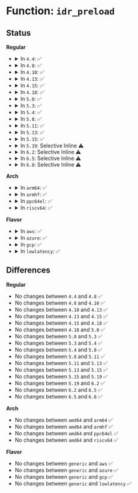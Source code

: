 # Function: <code>idr_preload</code>

## Status
<b>Regular</b>
<ul>
<li>
<details>
<summary>In <code>4.4</code>: ✅</summary>

```c
void idr_preload(gfp_t gfp_mask);
```

**Collision:** Unique Global

**Inline:** No

**Transformation:** False

**Instances:**

```
In lib/idr.c (ffffffff813e9e00)
Location: lib/idr.c:395
Inline: False
Direct callers:
  - fs/notify/inotify/inotify_user.c:SyS_inotify_add_watch
  - ipc/util.c:ipc_addid
  - drivers/scsi/sg.c:sg_add_device
  - drivers/md/dm.c:dm_create
  - drivers/md/dm.c:dm_create
  - drivers/mmc/core/host.c:mmc_alloc_host
```
**Symbols:**

```
ffffffff813e9e00-ffffffff813e9e95: idr_preload (STB_GLOBAL)
```
</details>
</li>
<li>
<details>
<summary>In <code>4.8</code>: ✅</summary>

```c
void idr_preload(gfp_t gfp_mask);
```

**Collision:** Unique Global

**Inline:** No

**Transformation:** False

**Instances:**

```
In lib/idr.c (ffffffff814301e0)
Location: lib/idr.c:395
Inline: False
Direct callers:
  - fs/notify/inotify/inotify_user.c:SyS_inotify_add_watch
  - ipc/util.c:ipc_addid
  - drivers/scsi/sg.c:sg_add_device
  - drivers/md/dm.c:dm_create
  - drivers/md/dm.c:dm_create
```
**Symbols:**

```
ffffffff814301e0-ffffffff81430275: idr_preload (STB_GLOBAL)
```
</details>
</li>
<li>
<details>
<summary>In <code>4.10</code>: ✅</summary>

```c
void idr_preload(gfp_t gfp_mask);
```

**Collision:** Unique Global

**Inline:** No

**Transformation:** False

**Instances:**

```
In lib/idr.c (ffffffff8144c410)
Location: lib/idr.c:395
Inline: False
Direct callers:
  - fs/notify/inotify/inotify_user.c:SyS_inotify_add_watch
  - ipc/util.c:ipc_addid
  - drivers/scsi/sg.c:sg_add_device
  - drivers/md/dm.c:dm_create
  - drivers/md/dm.c:dm_create
```
**Symbols:**

```
ffffffff8144c410-ffffffff8144c4a5: idr_preload (STB_GLOBAL)
```
</details>
</li>
<li>
<details>
<summary>In <code>4.13</code>: ✅</summary>

```c
void idr_preload(gfp_t gfp_mask);
```

**Collision:** Unique Global

**Inline:** No

**Transformation:** False

**Instances:**

```
In lib/radix-tree.c (ffffffff818f0520)
Location: lib/radix-tree.c:2104
Inline: False
Direct callers:
  - fs/notify/inotify/inotify_user.c:SyS_inotify_add_watch
  - ipc/util.c:ipc_addid
  - drivers/scsi/sg.c:sg_add_device
  - drivers/md/dm.c:dm_create
  - drivers/md/dm.c:dm_create
```
**Symbols:**

```
ffffffff818f0520-ffffffff818f0534: idr_preload (STB_GLOBAL)
```
</details>
</li>
<li>
<details>
<summary>In <code>4.15</code>: ✅</summary>

```c
void idr_preload(gfp_t gfp_mask);
```

**Collision:** Unique Global

**Inline:** No

**Transformation:** False

**Instances:**

```
In lib/radix-tree.c (ffffffff81976970)
Location: lib/radix-tree.c:2101
Inline: False
Direct callers:
  - kernel/pid.c:alloc_pid
  - fs/notify/inotify/inotify_user.c:SyS_inotify_add_watch
  - fs/kernfs/dir.c:__kernfs_new_node
  - ipc/util.c:ipc_addid
  - drivers/scsi/sg.c:sg_add_device
  - drivers/md/dm.c:dm_create
  - drivers/md/dm.c:dm_create
  - net/sched/act_api.c:tcf_idr_create
  - net/sched/act_api.c:tcf_idr_create
```
**Symbols:**

```
ffffffff81976970-ffffffff81976984: idr_preload (STB_GLOBAL)
```
</details>
</li>
<li>
<details>
<summary>In <code>4.18</code>: ✅</summary>

```c
void idr_preload(gfp_t gfp_mask);
```

**Collision:** Unique Global

**Inline:** No

**Transformation:** False

**Instances:**

```
In lib/radix-tree.c (ffffffff819d3120)
Location: lib/radix-tree.c:2102
Inline: False
Direct callers:
  - kernel/pid.c:alloc_pid
  - kernel/bpf/syscall.c:bpf_prog_load
  - kernel/bpf/syscall.c:map_create
  - kernel/bpf/btf.c:btf_new_fd
  - fs/notify/inotify/inotify_user.c:inotify_update_watch
  - fs/kernfs/dir.c:__kernfs_new_node
  - ipc/util.c:ipc_addid
  - security/apparmor/secid.c:aa_alloc_secid
  - drivers/scsi/sg.c:sg_add_device
  - drivers/md/dm.c:dm_create
  - drivers/md/dm.c:dm_create
  - net/sched/act_api.c:tcf_idr_create
```
**Symbols:**

```
ffffffff819d3120-ffffffff819d3134: idr_preload (STB_GLOBAL)
```
</details>
</li>
<li>
<details>
<summary>In <code>5.0</code>: ✅</summary>

```c
void idr_preload(gfp_t gfp_mask);
```

**Collision:** Unique Global

**Inline:** No

**Transformation:** False

**Instances:**

```
In lib/radix-tree.c (ffffffff81a0cb10)
Location: lib/radix-tree.c:1491
Inline: False
Direct callers:
  - kernel/pid.c:alloc_pid
  - kernel/bpf/syscall.c:__do_sys_bpf
  - kernel/bpf/syscall.c:bpf_prog_load
  - kernel/bpf/btf.c:btf_new_fd
  - fs/notify/inotify/inotify_user.c:inotify_update_watch
  - fs/kernfs/dir.c:__kernfs_new_node
  - ipc/util.c:ipc_addid
  - drivers/iommu/intel-pasid.c:intel_pasid_alloc_id
  - drivers/scsi/sg.c:sg_add_device
  - drivers/md/dm.c:dm_create
  - drivers/md/dm.c:dm_create
  - net/sched/cls_api.c:tcf_block_get_ext
```
**Symbols:**

```
ffffffff81a0cb10-ffffffff81a0cb24: idr_preload (STB_GLOBAL)
```
</details>
</li>
<li>
<details>
<summary>In <code>5.3</code>: ✅</summary>

```c
void idr_preload(gfp_t gfp_mask);
```

**Collision:** Unique Global

**Inline:** No

**Transformation:** False

**Instances:**

```
In lib/radix-tree.c (ffffffff81a7c4a0)
Location: lib/radix-tree.c:1478
Inline: False
Direct callers:
  - kernel/pid.c:alloc_pid
  - kernel/bpf/syscall.c:bpf_prog_load
  - kernel/bpf/syscall.c:map_create
  - kernel/bpf/btf.c:btf_new_fd
  - fs/notify/inotify/inotify_user.c:inotify_update_watch
  - fs/kernfs/dir.c:__kernfs_new_node
  - ipc/util.c:ipc_addid
  - drivers/iommu/intel-pasid.c:intel_pasid_alloc_id
  - drivers/scsi/sg.c:sg_add_device
  - drivers/md/dm.c:alloc_dev
  - drivers/md/dm.c:alloc_dev
  - net/sched/cls_api.c:tcf_block_get_ext
```
**Symbols:**

```
ffffffff81a7c4a0-ffffffff81a7c4b4: idr_preload (STB_GLOBAL)
```
</details>
</li>
<li>
<details>
<summary>In <code>5.4</code>: ✅</summary>

```c
void idr_preload(gfp_t gfp_mask);
```

**Collision:** Unique Global

**Inline:** No

**Transformation:** False

**Instances:**

```
In lib/radix-tree.c (ffffffff81ab37d0)
Location: lib/radix-tree.c:1478
Inline: False
Direct callers:
  - kernel/pid.c:alloc_pid
  - kernel/bpf/syscall.c:bpf_prog_load
  - kernel/bpf/syscall.c:map_create
  - kernel/bpf/btf.c:btf_new_fd
  - fs/notify/inotify/inotify_user.c:inotify_update_watch
  - fs/kernfs/dir.c:__kernfs_new_node
  - ipc/util.c:ipc_addid
  - drivers/iommu/intel-pasid.c:intel_pasid_alloc_id
  - drivers/scsi/sg.c:sg_add_device
  - drivers/md/dm.c:alloc_dev
  - drivers/md/dm.c:alloc_dev
  - net/sched/cls_api.c:tcf_block_get_ext
```
**Symbols:**

```
ffffffff81ab37d0-ffffffff81ab37e4: idr_preload (STB_GLOBAL)
```
</details>
</li>
<li>
<details>
<summary>In <code>5.8</code>: ✅</summary>

```c
void idr_preload(gfp_t gfp_mask);
```

**Collision:** Unique Global

**Inline:** No

**Transformation:** False

**Instances:**

```
In lib/radix-tree.c (ffffffff815edb10)
Location: lib/radix-tree.c:1470
Inline: False
Direct callers:
  - kernel/pid.c:alloc_pid
  - kernel/pid.c:alloc_pid
  - kernel/cgroup/cgroup.c:css_create
  - kernel/bpf/syscall.c:bpf_link_prime
  - kernel/bpf/syscall.c:bpf_prog_load
  - kernel/bpf/syscall.c:map_create
  - kernel/bpf/btf.c:btf_new_fd
  - fs/notify/inotify/inotify_user.c:inotify_new_watch
  - fs/kernfs/dir.c:__kernfs_new_node
  - ipc/util.c:ipc_addid
  - security/apparmor/secid.c:aa_alloc_secid
  - drivers/scsi/sg.c:sg_alloc
  - drivers/md/dm.c:alloc_dev
  - drivers/md/dm.c:alloc_dev
  - net/sched/cls_api.c:tcf_block_get_ext
```
**Symbols:**

```
ffffffff815edb10-ffffffff815edb24: idr_preload (STB_GLOBAL)
```
</details>
</li>
<li>
<details>
<summary>In <code>5.11</code>: ✅</summary>

```c
void idr_preload(gfp_t gfp_mask);
```

**Collision:** Unique Global

**Inline:** No

**Transformation:** False

**Instances:**

```
In lib/radix-tree.c (ffffffff81612240)
Location: lib/radix-tree.c:1470
Inline: False
Direct callers:
  - kernel/pid.c:alloc_pid
  - kernel/pid.c:alloc_pid
  - kernel/cgroup/cgroup.c:css_create
  - kernel/bpf/syscall.c:bpf_link_prime
  - kernel/bpf/syscall.c:bpf_prog_load
  - kernel/bpf/syscall.c:map_create
  - kernel/bpf/btf.c:btf_alloc_id
  - fs/notify/inotify/inotify_user.c:inotify_new_watch
  - fs/kernfs/dir.c:__kernfs_new_node
  - ipc/util.c:ipc_addid
  - security/apparmor/secid.c:aa_alloc_secid
  - drivers/scsi/sg.c:sg_alloc
  - drivers/md/dm.c:alloc_dev
  - drivers/md/dm.c:alloc_dev
  - net/sched/cls_api.c:tcf_block_get_ext
```
**Symbols:**

```
ffffffff81612240-ffffffff81612254: idr_preload (STB_GLOBAL)
```
</details>
</li>
<li>
<details>
<summary>In <code>5.13</code>: ✅</summary>

```c
void idr_preload(gfp_t gfp_mask);
```

**Collision:** Unique Global

**Inline:** No

**Transformation:** False

**Instances:**

```
In lib/radix-tree.c (ffffffff815f5930)
Location: lib/radix-tree.c:1471
Inline: False
Direct callers:
  - kernel/pid.c:alloc_pid
  - kernel/pid.c:alloc_pid
  - kernel/cgroup/cgroup.c:css_create
  - kernel/bpf/syscall.c:bpf_link_prime
  - kernel/bpf/syscall.c:bpf_prog_load
  - kernel/bpf/syscall.c:map_create
  - kernel/bpf/btf.c:btf_alloc_id
  - fs/notify/inotify/inotify_user.c:inotify_update_watch
  - fs/kernfs/dir.c:__kernfs_new_node
  - ipc/util.c:ipc_addid
  - security/apparmor/secid.c:aa_alloc_secid
  - drivers/scsi/sg.c:sg_alloc
  - drivers/md/dm.c:alloc_dev
  - drivers/md/dm.c:alloc_dev
  - net/sched/cls_api.c:tcf_block_get_ext
```
**Symbols:**

```
ffffffff815f5930-ffffffff815f5944: idr_preload (STB_GLOBAL)
```
</details>
</li>
<li>
<details>
<summary>In <code>5.15</code>: ✅</summary>

```c
void idr_preload(gfp_t gfp_mask);
```

**Collision:** Unique Global

**Inline:** No

**Transformation:** False

**Instances:**

```
In lib/radix-tree.c (ffffffff81662d90)
Location: lib/radix-tree.c:1471
Inline: False
Direct callers:
  - kernel/pid.c:alloc_pid
  - kernel/pid.c:alloc_pid
  - kernel/cgroup/cgroup.c:css_create
  - kernel/bpf/syscall.c:bpf_link_prime
  - kernel/bpf/syscall.c:bpf_prog_load
  - kernel/bpf/syscall.c:map_create
  - kernel/bpf/btf.c:btf_alloc_id
  - fs/notify/inotify/inotify_user.c:inotify_update_watch
  - fs/kernfs/dir.c:__kernfs_new_node
  - ipc/util.c:ipc_addid
  - security/apparmor/secid.c:aa_alloc_secid
  - drivers/scsi/sg.c:sg_alloc
  - drivers/md/dm.c:alloc_dev
  - drivers/md/dm.c:alloc_dev
  - net/sched/cls_api.c:tcf_block_get_ext
```
**Symbols:**

```
ffffffff81662d90-ffffffff81662da4: idr_preload (STB_GLOBAL)
```
</details>
</li>
<li>
<details>
<summary>In <code>5.19</code>: Selective Inline ⚠️</summary>

```c
void idr_preload(gfp_t gfp_mask);
```

**Collision:** Unique Global

**Inline:** Selective

**Transformation:** False

**Instances:**

```
In lib/radix-tree.c (ffffffff8177d090)
Location: lib/radix-tree.c:1471
Inline: True
Direct callers:
  - kernel/pid.c:alloc_pid
  - kernel/pid.c:alloc_pid
  - kernel/cgroup/cgroup.c:css_create
  - kernel/bpf/syscall.c:bpf_link_prime
  - kernel/bpf/syscall.c:bpf_prog_load
  - kernel/bpf/syscall.c:map_create
  - kernel/bpf/btf.c:btf_alloc_id
  - fs/notify/inotify/inotify_user.c:inotify_new_watch
  - fs/kernfs/dir.c:__kernfs_new_node
  - ipc/util.c:ipc_addid
  - drivers/scsi/sg.c:sg_alloc
  - drivers/md/dm.c:alloc_dev
  - drivers/md/dm.c:alloc_dev
  - net/sched/cls_api.c:tcf_block_get_ext
```
**Symbols:**

```
ffffffff8177d090-ffffffff8177d0b5: idr_preload (STB_GLOBAL)
```
</details>
</li>
<li>
<details>
<summary>In <code>6.2</code>: Selective Inline ⚠️</summary>

```c
void idr_preload(gfp_t gfp_mask);
```

**Collision:** Unique Global

**Inline:** Selective

**Transformation:** False

**Instances:**

```
In lib/radix-tree.c (ffffffff82039910)
Location: lib/radix-tree.c:1471
Inline: True
Direct callers:
  - kernel/pid.c:alloc_pid
  - kernel/pid.c:alloc_pid
  - kernel/cgroup/cgroup.c:cgroup_init
  - kernel/cgroup/cgroup.c:cgroup_init_subsys
  - kernel/cgroup/cgroup.c:css_create
  - kernel/bpf/syscall.c:bpf_link_prime
  - kernel/bpf/syscall.c:bpf_prog_load
  - kernel/bpf/syscall.c:map_create
  - kernel/bpf/btf.c:btf_alloc_id
  - fs/notify/inotify/inotify_user.c:inotify_new_watch
  - fs/kernfs/dir.c:__kernfs_new_node
  - ipc/util.c:ipc_addid
  - drivers/scsi/sg.c:sg_alloc
  - drivers/md/dm.c:alloc_dev
  - drivers/md/dm.c:alloc_dev
  - net/sched/cls_api.c:tcf_block_get_ext
```
**Symbols:**

```
ffffffff82039910-ffffffff82039935: idr_preload (STB_GLOBAL)
```
</details>
</li>
<li>
<details>
<summary>In <code>6.5</code>: Selective Inline ⚠️</summary>

```c
void idr_preload(gfp_t gfp_mask);
```

**Collision:** Unique Global

**Inline:** Selective

**Transformation:** False

**Instances:**

```
In lib/radix-tree.c (ffffffff820b7c30)
Location: lib/radix-tree.c:1469
Inline: True
Direct callers:
  - kernel/pid.c:alloc_pid
  - kernel/pid.c:alloc_pid
  - kernel/cgroup/cgroup.c:cgroup_init
  - kernel/cgroup/cgroup.c:cgroup_init_subsys
  - kernel/cgroup/cgroup.c:css_create
  - kernel/bpf/syscall.c:bpf_link_prime
  - kernel/bpf/syscall.c:bpf_prog_load
  - kernel/bpf/syscall.c:map_create
  - kernel/bpf/btf.c:btf_alloc_id
  - fs/notify/inotify/inotify_user.c:inotify_new_watch
  - fs/kernfs/dir.c:__kernfs_new_node
  - ipc/util.c:ipc_addid
  - drivers/scsi/sg.c:sg_alloc
  - drivers/md/dm.c:alloc_dev
  - drivers/md/dm.c:alloc_dev
  - net/sched/cls_api.c:tcf_block_get_ext
```
**Symbols:**

```
ffffffff820b7c30-ffffffff820b7c55: idr_preload (STB_GLOBAL)
```
</details>
</li>
<li>
<details>
<summary>In <code>6.8</code>: Selective Inline ⚠️</summary>

```c
void idr_preload(gfp_t gfp_mask);
```

**Collision:** Unique Global

**Inline:** Selective

**Transformation:** False

**Instances:**

```
In lib/radix-tree.c (ffffffff82192540)
Location: lib/radix-tree.c:1469
Inline: True
Direct callers:
  - kernel/pid.c:alloc_pid
  - kernel/pid.c:alloc_pid
  - kernel/cgroup/cgroup.c:cgroup_init
  - kernel/cgroup/cgroup.c:cgroup_init_subsys
  - kernel/cgroup/cgroup.c:css_create
  - kernel/bpf/syscall.c:bpf_link_prime
  - kernel/bpf/syscall.c:bpf_prog_load
  - kernel/bpf/syscall.c:map_create
  - kernel/bpf/btf.c:btf_alloc_id
  - fs/notify/inotify/inotify_user.c:inotify_new_watch
  - fs/kernfs/dir.c:__kernfs_new_node
  - ipc/util.c:ipc_addid
  - drivers/scsi/sg.c:sg_alloc
  - drivers/gpu/drm/drm_drv.c:drm_minor_alloc
  - drivers/gpu/drm/drm_gem.c:drm_gem_handle_create_tail
  - drivers/gpu/drm/drm_syncobj.c:drm_syncobj_fd_to_handle_ioctl
  - drivers/gpu/drm/drm_syncobj.c:drm_syncobj_get_handle
  - drivers/md/dm.c:alloc_dev
  - drivers/md/dm.c:alloc_dev
  - net/sched/cls_api.c:tcf_block_get_ext
```
**Symbols:**

```
ffffffff82192540-ffffffff82192565: idr_preload (STB_GLOBAL)
```
</details>
</li>
</ul>
<b>Arch</b>
<ul>
<li>
<details>
<summary>In <code>arm64</code>: ✅</summary>

```c
void idr_preload(gfp_t gfp_mask);
```

**Collision:** Unique Global

**Inline:** No

**Transformation:** False

**Instances:**

```
In lib/radix-tree.c (ffff800010d8e6f8)
Location: lib/radix-tree.c:1478
Inline: False
Direct callers:
  - kernel/pid.c:alloc_pid
  - kernel/bpf/syscall.c:bpf_prog_load
  - kernel/bpf/syscall.c:map_create
  - kernel/bpf/btf.c:btf_new_fd
  - fs/notify/inotify/inotify_user.c:__arm64_sys_inotify_add_watch
  - fs/kernfs/dir.c:__kernfs_new_node
  - ipc/util.c:ipc_addid
  - drivers/scsi/sg.c:sg_add_device
  - drivers/md/dm.c:alloc_dev
  - drivers/md/dm.c:alloc_dev
  - net/sched/cls_api.c:tcf_block_get_ext
```
**Symbols:**

```
ffff800010d8e6f8-ffff800010d8e714: idr_preload (STB_GLOBAL)
```
</details>
</li>
<li>
<details>
<summary>In <code>armhf</code>: ✅</summary>

```c
void idr_preload(gfp_t gfp_mask);
```

**Collision:** Unique Global

**Inline:** No

**Transformation:** False

**Instances:**

```
In lib/radix-tree.c (c0e888fc)
Location: lib/radix-tree.c:1478
Inline: False
Direct callers:
  - kernel/pid.c:alloc_pid
  - kernel/bpf/syscall.c:bpf_prog_load
  - kernel/bpf/syscall.c:map_create
  - kernel/bpf/btf.c:btf_new_fd
  - fs/notify/inotify/inotify_user.c:__se_sys_inotify_add_watch
  - fs/kernfs/dir.c:__kernfs_new_node
  - ipc/util.c:ipc_addid
  - drivers/scsi/sg.c:sg_add_device
  - drivers/md/dm.c:alloc_dev
  - drivers/md/dm.c:alloc_dev
  - net/sched/cls_api.c:tcf_block_get_ext
```
**Symbols:**

```
c0e888fc-c0e88918: idr_preload (STB_GLOBAL)
```
</details>
</li>
<li>
<details>
<summary>In <code>ppc64el</code>: ✅</summary>

```c
void idr_preload(gfp_t gfp_mask);
```

**Collision:** Unique Global

**Inline:** No

**Transformation:** False

**Instances:**

```
In lib/radix-tree.c (c000000000ecf920)
Location: lib/radix-tree.c:1478
Inline: False
Direct callers:
  - kernel/pid.c:alloc_pid
  - kernel/bpf/syscall.c:bpf_prog_load
  - kernel/bpf/syscall.c:map_create
  - kernel/bpf/btf.c:btf_new_fd
  - fs/notify/inotify/inotify_user.c:__se_sys_inotify_add_watch
  - fs/kernfs/dir.c:__kernfs_new_node
  - ipc/util.c:ipc_addid
  - drivers/scsi/sg.c:sg_add_device
  - drivers/md/dm.c:alloc_dev
  - drivers/md/dm.c:alloc_dev
  - net/sched/cls_api.c:tcf_block_get_ext
```
**Symbols:**

```
c000000000ecf920-c000000000ecf954: idr_preload (STB_GLOBAL)
```
</details>
</li>
<li>
<details>
<summary>In <code>riscv64</code>: ✅</summary>

```c
void idr_preload(gfp_t gfp_mask);
```

**Collision:** Unique Global

**Inline:** No

**Transformation:** False

**Instances:**

```
In lib/radix-tree.c (ffffffe0008b6730)
Location: lib/radix-tree.c:1478
Inline: False
Direct callers:
  - kernel/pid.c:alloc_pid
  - kernel/bpf/syscall.c:bpf_prog_load
  - kernel/bpf/syscall.c:map_create
  - kernel/bpf/btf.c:btf_new_fd
  - fs/notify/inotify/inotify_user.c:__se_sys_inotify_add_watch
  - fs/kernfs/dir.c:__kernfs_new_node
  - ipc/util.c:ipc_addid
  - drivers/scsi/sg.c:sg_add_device
  - drivers/md/dm.c:alloc_dev
  - drivers/md/dm.c:alloc_dev
  - net/sched/cls_api.c:tcf_block_get_ext
```
**Symbols:**

```
ffffffe0008b6730-ffffffe0008b674c: idr_preload (STB_GLOBAL)
```
</details>
</li>
</ul>
<b>Flavor</b>
<ul>
<li>
<details>
<summary>In <code>aws</code>: ✅</summary>

```c
void idr_preload(gfp_t gfp_mask);
```

**Collision:** Unique Global

**Inline:** No

**Transformation:** False

**Instances:**

```
In lib/radix-tree.c (ffffffff81a52620)
Location: lib/radix-tree.c:1478
Inline: False
Direct callers:
  - kernel/pid.c:alloc_pid
  - kernel/bpf/syscall.c:bpf_prog_load
  - kernel/bpf/syscall.c:map_create
  - kernel/bpf/btf.c:btf_new_fd
  - fs/notify/inotify/inotify_user.c:inotify_update_watch
  - fs/kernfs/dir.c:__kernfs_new_node
  - ipc/util.c:ipc_addid
  - drivers/iommu/intel-pasid.c:intel_pasid_alloc_id
  - drivers/scsi/sg.c:sg_add_device
  - drivers/md/dm.c:alloc_dev
  - drivers/md/dm.c:alloc_dev
  - net/sched/cls_api.c:tcf_block_get_ext
```
**Symbols:**

```
ffffffff81a52620-ffffffff81a52634: idr_preload (STB_GLOBAL)
```
</details>
</li>
<li>
<details>
<summary>In <code>azure</code>: ✅</summary>

```c
void idr_preload(gfp_t gfp_mask);
```

**Collision:** Unique Global

**Inline:** No

**Transformation:** False

**Instances:**

```
In lib/radix-tree.c (ffffffff81a0f720)
Location: lib/radix-tree.c:1478
Inline: False
Direct callers:
  - kernel/pid.c:alloc_pid
  - kernel/bpf/syscall.c:bpf_prog_load
  - kernel/bpf/syscall.c:map_create
  - kernel/bpf/btf.c:btf_new_fd
  - fs/notify/inotify/inotify_user.c:inotify_update_watch
  - fs/kernfs/dir.c:__kernfs_new_node
  - ipc/util.c:ipc_addid
  - drivers/iommu/intel-pasid.c:intel_pasid_alloc_id
  - drivers/scsi/sg.c:sg_add_device
  - drivers/md/dm.c:alloc_dev
  - drivers/md/dm.c:alloc_dev
  - net/sched/cls_api.c:tcf_block_get_ext
```
**Symbols:**

```
ffffffff81a0f720-ffffffff81a0f734: idr_preload (STB_GLOBAL)
```
</details>
</li>
<li>
<details>
<summary>In <code>gcp</code>: ✅</summary>

```c
void idr_preload(gfp_t gfp_mask);
```

**Collision:** Unique Global

**Inline:** No

**Transformation:** False

**Instances:**

```
In lib/radix-tree.c (ffffffff81abea10)
Location: lib/radix-tree.c:1478
Inline: False
Direct callers:
  - kernel/pid.c:alloc_pid
  - kernel/bpf/syscall.c:bpf_prog_load
  - kernel/bpf/syscall.c:map_create
  - kernel/bpf/btf.c:btf_new_fd
  - fs/notify/inotify/inotify_user.c:inotify_update_watch
  - fs/kernfs/dir.c:__kernfs_new_node
  - ipc/util.c:ipc_addid
  - drivers/iommu/intel-pasid.c:intel_pasid_alloc_id
  - drivers/scsi/sg.c:sg_add_device
  - drivers/md/dm.c:alloc_dev
  - drivers/md/dm.c:alloc_dev
  - net/sched/cls_api.c:tcf_block_get_ext
```
**Symbols:**

```
ffffffff81abea10-ffffffff81abea24: idr_preload (STB_GLOBAL)
```
</details>
</li>
<li>
<details>
<summary>In <code>lowlatency</code>: ✅</summary>

```c
void idr_preload(gfp_t gfp_mask);
```

**Collision:** Unique Global

**Inline:** No

**Transformation:** False

**Instances:**

```
In lib/radix-tree.c (ffffffff81acaed0)
Location: lib/radix-tree.c:1478
Inline: False
Direct callers:
  - kernel/pid.c:alloc_pid
  - kernel/bpf/syscall.c:bpf_prog_load
  - kernel/bpf/syscall.c:map_create
  - kernel/bpf/btf.c:btf_new_fd
  - fs/notify/inotify/inotify_user.c:inotify_update_watch
  - fs/kernfs/dir.c:__kernfs_new_node
  - ipc/util.c:ipc_addid
  - drivers/iommu/intel-pasid.c:intel_pasid_alloc_id
  - drivers/scsi/sg.c:sg_add_device
  - drivers/md/dm.c:alloc_dev
  - drivers/md/dm.c:alloc_dev
  - net/sched/cls_api.c:tcf_block_get_ext
```
**Symbols:**

```
ffffffff81acaed0-ffffffff81acaeeb: idr_preload (STB_GLOBAL)
```
</details>
</li>
</ul>

## Differences
<b>Regular</b>
<ul>
<li>
No changes between <code>4.4</code> and <code>4.8</code> ✅
</li>
<li>
No changes between <code>4.8</code> and <code>4.10</code> ✅
</li>
<li>
No changes between <code>4.10</code> and <code>4.13</code> ✅
</li>
<li>
No changes between <code>4.13</code> and <code>4.15</code> ✅
</li>
<li>
No changes between <code>4.15</code> and <code>4.18</code> ✅
</li>
<li>
No changes between <code>4.18</code> and <code>5.0</code> ✅
</li>
<li>
No changes between <code>5.0</code> and <code>5.3</code> ✅
</li>
<li>
No changes between <code>5.3</code> and <code>5.4</code> ✅
</li>
<li>
No changes between <code>5.4</code> and <code>5.8</code> ✅
</li>
<li>
No changes between <code>5.8</code> and <code>5.11</code> ✅
</li>
<li>
No changes between <code>5.11</code> and <code>5.13</code> ✅
</li>
<li>
No changes between <code>5.13</code> and <code>5.15</code> ✅
</li>
<li>
No changes between <code>5.15</code> and <code>5.19</code> ✅
</li>
<li>
No changes between <code>5.19</code> and <code>6.2</code> ✅
</li>
<li>
No changes between <code>6.2</code> and <code>6.5</code> ✅
</li>
<li>
No changes between <code>6.5</code> and <code>6.8</code> ✅
</li>
</ul>
<b>Arch</b>
<ul>
<li>
No changes between <code>amd64</code> and <code>arm64</code> ✅
</li>
<li>
No changes between <code>amd64</code> and <code>armhf</code> ✅
</li>
<li>
No changes between <code>amd64</code> and <code>ppc64el</code> ✅
</li>
<li>
No changes between <code>amd64</code> and <code>riscv64</code> ✅
</li>
</ul>
<b>Flavor</b>
<ul>
<li>
No changes between <code>generic</code> and <code>aws</code> ✅
</li>
<li>
No changes between <code>generic</code> and <code>azure</code> ✅
</li>
<li>
No changes between <code>generic</code> and <code>gcp</code> ✅
</li>
<li>
No changes between <code>generic</code> and <code>lowlatency</code> ✅
</li>
</ul>
